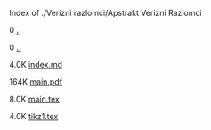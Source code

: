 Index of ./Verizni razlomci/Apstrakt Verizni Razlomci

0 [.](.)

0 [..](..)

4.0K [index.md](index.md)

164K [main.pdf](main.pdf)

8.0K [main.tex](main.tex)

4.0K [tikz1.tex](tikz1.tex)

